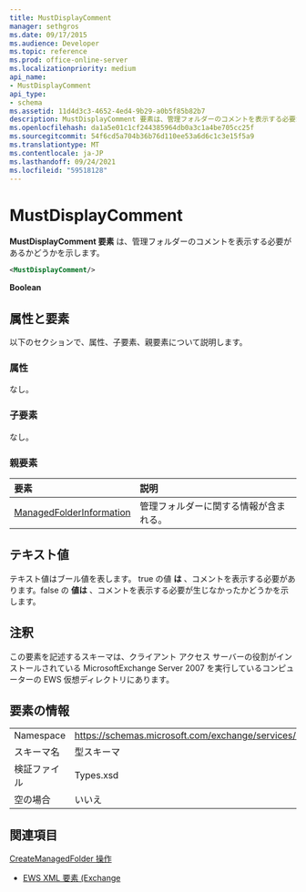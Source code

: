 ```yaml
---
title: MustDisplayComment
manager: sethgros
ms.date: 09/17/2015
ms.audience: Developer
ms.topic: reference
ms.prod: office-online-server
ms.localizationpriority: medium
api_name:
- MustDisplayComment
api_type:
- schema
ms.assetid: 11d4d3c3-4652-4ed4-9b29-a0b5f85b82b7
description: MustDisplayComment 要素は、管理フォルダーのコメントを表示する必要があるかどうかを示します。
ms.openlocfilehash: da1a5e01c1cf244385964db0a3c1a4be705cc25f
ms.sourcegitcommit: 54f6cd5a704b36b76d110ee53a6d6c1c3e15f5a9
ms.translationtype: MT
ms.contentlocale: ja-JP
ms.lasthandoff: 09/24/2021
ms.locfileid: "59518128"
---
```

# <a name="mustdisplaycomment"></a>MustDisplayComment

**MustDisplayComment 要素** は、管理フォルダーのコメントを表示する必要があるかどうかを示します。 
  
```xml
<MustDisplayComment/>
```

 **Boolean**
## <a name="attributes-and-elements"></a>属性と要素

以下のセクションで、属性、子要素、親要素について説明します。
  
### <a name="attributes"></a>属性

なし。
  
### <a name="child-elements"></a>子要素

なし。
  
### <a name="parent-elements"></a>親要素

|**要素**|**説明**|
|:-----|:-----|
|[ManagedFolderInformation](managedfolderinformation.md) <br/> |管理フォルダーに関する情報が含まれる。  <br/> |
   
## <a name="text-value"></a>テキスト値

テキスト値はブール値を表します。 true の値 **は** 、コメントを表示する必要があります。false の **値は** 、コメントを表示する必要が生じなかったかどうかを示します。 
  
## <a name="remarks"></a>注釈

この要素を記述するスキーマは、クライアント アクセス サーバーの役割がインストールされている MicrosoftExchange Server 2007 を実行しているコンピューターの EWS 仮想ディレクトリにあります。
  
## <a name="element-information"></a>要素の情報

|||
|:-----|:-----|
|Namespace  <br/> |https://schemas.microsoft.com/exchange/services/2006/types  <br/> |
|スキーマ名  <br/> |型スキーマ  <br/> |
|検証ファイル  <br/> |Types.xsd  <br/> |
|空の場合  <br/> |いいえ  <br/> |
   
## <a name="see-also"></a>関連項目



[CreateManagedFolder 操作](createmanagedfolder-operation.md)


- [EWS XML 要素 (Exchange](ews-xml-elements-in-exchange.md)

